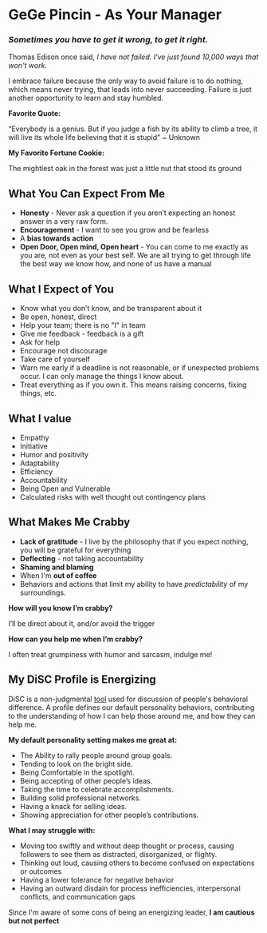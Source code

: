 # GeGe Pincin - As Your Manager

### _Sometimes you have to get it wrong, to get it right._

Thomas Edison once said, _I have not failed. I've just found 10,000 ways that won't work._

I embrace failure because the only way to avoid failure is to do nothing, which means never trying, that leads into never succeeding. Failure is just another opportunity to learn and stay humbled.

**Favorite Quote:**

“Everybody is a genius. But if you judge a fish by its ability to climb a tree, it will live its whole life believing that it is stupid” ~ Unknown

**My Favorite Fortune Cookie:**

The mightiest oak in the forest was just a little nut that stood its ground

## What You Can Expect From Me

- **Honesty** - Never ask a question if you aren’t expecting an honest answer in a very raw form.
- **Encouragement** - I want to see you grow and be fearless
- A **bias towards action**
- **Open Door, Open mind, Open heart** - You can come to me exactly as you are, not even as your best self. We are all trying to get through life the best way we know how, and none of us have a manual

## What I Expect of You

- Know what you don’t know, and be transparent about it
- Be open, honest, direct
- Help your team; there is no "I" in team
- Give me feedback - feedback is a gift
- Ask for help
- Encourage not discourage
- Take care of yourself
- Warn me early if a deadline is not reasonable, or if unexpected problems occur. I can only manage the things I know about.
- Treat everything as if you own it. This means raising concerns, fixing things, etc.

## What I value

- Empathy
- Initiative
- Humor and positivity
- Adaptability
- Efficiency
- Accountability
- Being Open and Vulnerable
- Calculated risks with well thought out contingency plans

## What Makes Me Crabby

- **Lack of gratitude** - I live by the philosophy that if you expect nothing, you will be grateful for everything
- **Deflecting** - not taking accountability
- **Shaming and blaming**
- When I'm **out of coffee**
- Behaviors and actions that limit my ability to have *predictability* of my surroundings.

**How will you know I’m crabby?**

I’ll be direct about it, and/or avoid the trigger

**How can you help me when I’m crabby?**

I often treat grumpiness with humor and sarcasm, indulge me!

## My DiSC Profile is Energizing
DiSC is a non-judgmental [tool](https://www.discprofile.com/what-is-disc/overview/) used for discussion of people's behavioral difference. A profile defines our default personality behaviors, contributing to the understanding of how I can help those around me, and how they can help me.

**My default personality setting makes me great at:**

* The Ability to rally people around group goals.
* Tending to look on the bright side.
* Being Comfortable in the spotlight.
* Being accepting of other people’s ideas.
* Taking the time to celebrate accomplishments.
* Building solid professional networks.
* Having a knack for selling ideas.
* Showing appreciation for other people’s contributions.

**What I may struggle with:**

* Moving too swiftly and without deep thought or process, causing followers to see them as distracted, disorganized, or flighty.
* Thinking out loud, causing others to become confused on expectations or outcomes
* Having a lower tolerance for negative behavior
* Having an outward disdain for process inefficiencies, interpersonal conflicts, and communication gaps

Since I'm aware of some cons of being an energizing leader, **I am cautious but not perfect**
